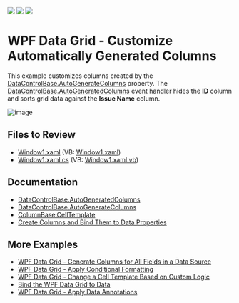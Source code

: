 <!-- default badges list -->
![](https://img.shields.io/endpoint?url=https://codecentral.devexpress.com/api/v1/VersionRange/128649597/22.2.2%2B)
[![](https://img.shields.io/badge/Open_in_DevExpress_Support_Center-FF7200?style=flat-square&logo=DevExpress&logoColor=white)](https://supportcenter.devexpress.com/ticket/details/E2019)
[![](https://img.shields.io/badge/📖_How_to_use_DevExpress_Examples-e9f6fc?style=flat-square)](https://docs.devexpress.com/GeneralInformation/403183)
<!-- default badges end -->

# WPF Data Grid - Customize Automatically Generated Columns

This example customizes columns created by the [DataControlBase.AutoGenerateColumns](https://docs.devexpress.com/WPF/DevExpress.Xpf.Grid.DataControlBase.AutoGenerateColumns) property. The [DataControlBase.AutoGeneratedColumns](https://docs.devexpress.com/WPF/DevExpress.Xpf.Grid.DataControlBase.AutoGeneratedColumns) event handler hides the **ID** column and sorts grid data against the **Issue Name** column.

![image](https://user-images.githubusercontent.com/65009440/209656035-1c6a60c8-b783-4b0b-b38b-3ac67946d3e5.png)

## Files to Review

* [Window1.xaml](./CS/E2019/Window1.xaml) (VB: [Window1.xaml](./VB/E2019/Window1.xaml))
* [Window1.xaml.cs](./CS/E2019/Window1.xaml.cs) (VB: [Window1.xaml.vb](./VB/E2019/Window1.xaml.vb))

## Documentation

* [DataControlBase.AutoGeneratedColumns](https://docs.devexpress.com/WPF/DevExpress.Xpf.Grid.DataControlBase.AutoGeneratedColumns)
* [DataControlBase.AutoGenerateColumns](https://docs.devexpress.com/WPF/DevExpress.Xpf.Grid.DataControlBase.AutoGenerateColumns)
* [ColumnBase.CellTemplate](https://docs.devexpress.com/WPF/DevExpress.Xpf.Grid.ColumnBase.CellTemplate)
* [Create Columns and Bind Them to Data Properties](https://docs.devexpress.com/WPF/6094/controls-and-libraries/data-grid/grid-view-data-layout/columns-and-card-fields/create-columns-and-bind-them-to-data-properties)

## More Examples

* [WPF Data Grid - Generate Columns for All Fields in a Data Source](https://github.com/DevExpress-Examples/how-to-automatically-create-columns-for-all-fields-in-a-grids-datasource-e1521)
* [WPF Data Grid - Apply Conditional Formatting](https://github.com/DevExpress-Examples/how-to-apply-conditional-formatting-t135593)
* [WPF Data Grid - Change a Cell Template Based on Custom Logic](https://github.com/DevExpress-Examples/wpf-data-grid-change-cell-template-based-on-custom-logic)
* [Bind the WPF Data Grid to Data](https://github.com/DevExpress-Examples/how-to-bind-wpf-grid-to-data)
* [WPF Data Grid - Apply Data Annotations](https://github.com/DevExpress-Examples/how-to-apply-data-annotations-e2579)
